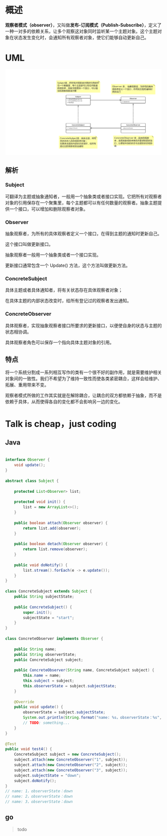# 概述

**观察者模式（observer）**，又叫做**发布-订阅模式（Publish-Subscribe）**，定义了一种一对多的依赖关系，让多个观察这对象同时监听某一个主题对象。这个主题对象在状态发生变化时，会通知所有观察者对象，使它们能够自动更新自己。

# UML

![observer](observer.png)

## 解析

### Subject

可翻译为主题或抽象通知者，一般用一个抽象类或者接口实现。它把所有对观察者对象的引用保存在一个聚集里，每个主题都可以有任何数量的观察者。抽象主题提供一个接口，可以增加和删除观察者对象。

### Observer

抽象观察者，为所有的具体观察者定义一个接口，在得到主题的通知时更新自己。

这个接口叫做更新接口。

抽象观察者一般用一个抽象类或者一个接口实现。

更新接口通常包含一个 Update() 方法，这个方法叫做更新方法。

### ConcreteSubject

具体主题或者具体通知者，将有关状态存在具体观察者对象；

在具体主题的内部状态改变时，给所有登记过的观察者发出通知。

### ConcreteObserver

具体观察者，实现抽象观察者接口所要求的更新接口，以便使自身的状态与主题的状态相协调。

具体观察者角色可以保存一个指向具体主题对象的引用。

## 特点

将一个系统分割成一系列相互写作的类有一个很不好的副作用，就是需要维护相关对象间的一致性。我们不希望为了维持一致性而使各类紧密耦合，这样会给维护、拓展、重用带来不变。

观察者模式所做的工作其实就是在解除耦合，让耦合的双方都依赖于抽象，而不是依赖于具体，从而使得各自的变化都不会影响另一边的变化。



# Talk is cheap，just coding

## Java

```java

interface Observer {
    void update();
}

abstract class Subject {

    protected List<Observer> list;

    protected void init() {
        list = new ArrayList<>();
    }

    public boolean attach(Observer observer) {
        return list.add(observer);
    }

    public boolean detach(Observer observer) {
        return list.remove(observer);
    }

    public void doNotify() {
        list.stream().forEach(e -> e.update());
    }
}

class ConcreteSubject extends Subject {
    public String subjectState;

    public ConcreteSubject() {
        super.init();
        subjectState = "start";
    }
}

class ConcreteObserver implements Observer {

    public String name;
    public String observerState;
    public ConcreteSubject subject;

    public ConcreteObserver(String name, ConcreteSubject subject) {
        this.name = name;
        this.subject = subject;
        this.observerState = subject.subjectState;
    }

    @Override
    public void update() {
        observerState = subject.subjectState;
        System.out.println(String.format("name: %s，observerState：%s", name, observerState));
        // TODO: something...
    }
}

@Test
public void test4() {
    ConcreteSubject subject = new ConcreteSubject();
    subject.attach(new ConcreteObserver("1", subject));
    subject.attach(new ConcreteObserver("2", subject));
    subject.attach(new ConcreteObserver("3", subject));
    subject.subjectState = "down";
    subject.doNotify();
}
// name: 1，observerState：down
// name: 2，observerState：down
// name: 3，observerState：down
```

## go

> todo

